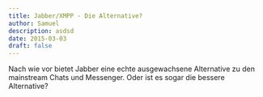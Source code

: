 ```yaml
---
title: Jabber/XMPP - Die Alternative?
author: Samuel
description: asdsd
date: 2015-03-03
draft: false
---
```


Nach wie vor bietet Jabber eine echte ausgewachsene Alternative zu den mainstream Chats und Messenger. Oder ist es sogar die bessere Alternative?
